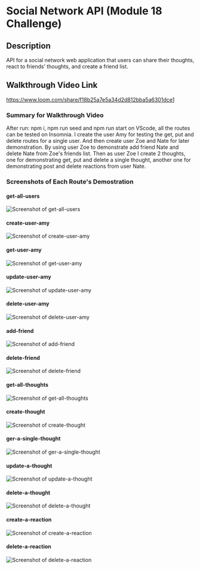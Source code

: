 # Social Network API (Module 18 Challenge)

## Description
API for a social network web application that users can share their thoughts, react to friends’ thoughts, and create a friend list.

## Walkthrough Video Link
https://www.loom.com/share/f18b25a7e5a34d2d812bba5a6301dce1

### Summary for Walkthrough Video
After run: npm i, npm run seed and npm run start on VScode, all the routes can be tested on Insomnia. I create the user Amy for testing the get, put and delete routes for a single user. And then create user Zoe and Nate for later demonstration.  By using user Zoe to demonstrate add friend Nate and delete Nate from Zoe's friends list. Then as user Zoe I create 2 thoughts, one for demonstrating get, put and delete a single thought, another one for demonstrating post and delete reactions from user Nate.

### Screenshots of Each Route's Demostration
#### get-all-users
![Screenshot of get-all-users](./images/get-all-users.png)
#### create-user-amy
![Screenshot of create-user-amy](./images/create-user-amy.png)
#### get-user-amy
![Screenshot of get-user-amy](./images/get-user-amy.png)
#### update-user-amy
![Screenshot of update-user-amy](./images/update-user-amy.png)
#### delete-user-amy
![Screenshot of delete-user-amy](./images/delete-user-amy.png)
#### add-friend
![Screenshot of add-friend](./images/add-friend.png)
#### delete-friend
![Screenshot of delete-friend](./images/delete-friend.png)
#### get-all-thoughts
![Screenshot of get-all-thoughts](./images/get-all-thoughts.png)
#### create-thought
![Screenshot of create-thought](./images/create-thought.png)
#### ger-a-single-thought
![Screenshot of ger-a-single-thought](./images/ger-a-single-thought.png)
#### update-a-thought
![Screenshot of update-a-thought](./images/update-a-thought.png)
#### delete-a-thought
![Screenshot of delete-a-thought](./images/delete-a-thought.png)
#### create-a-reaction
![Screenshot of create-a-reaction](./images/create-a-reaction.png)
#### delete-a-reaction
![Screenshot of delete-a-reaction](./images/delete-a-reaction.png)


